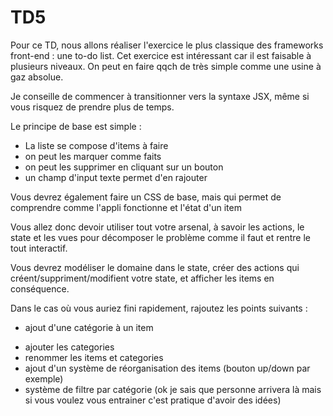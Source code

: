 # TD5

Pour ce TD, nous allons réaliser l'exercice le plus classique des frameworks front-end : une to-do list.
Cet exercice est intéressant car il est faisable à plusieurs niveaux. On peut en faire qqch de très simple comme une usine à gaz absolue.

Je conseille de commencer à transitionner vers la syntaxe JSX, même si vous risquez de prendre plus de temps.

Le principe de base est simple : 

+ La liste se compose d'items à faire
+ on peut les marquer comme faits
+ on peut les supprimer en cliquant sur un bouton
+ un champ d'input texte permet d'en rajouter

Vous devrez également faire un CSS de base, mais qui permet de comprendre comme l'appli fonctionne et l'état d'un item

Vous allez donc devoir utiliser tout votre arsenal, à savoir les actions, le state et les vues pour décomposer le problème comme il faut et rentre le tout interactif.

Vous devrez modéliser le domaine dans le state, créer des actions qui créent/suppriment/modifient votre state, et afficher les items en conséquence.

Dans le cas où vous auriez fini rapidement, rajoutez les points suivants : 

+ ajout d'une catégorie à un item
- ajouter les categories
- renommer les items et categories
- ajout d'un système de réorganisation des items (bouton up/down par exemple)
- système de filtre par catégorie (ok je sais que personne arrivera là mais si vous voulez vous entrainer c'est pratique d'avoir des idées)

